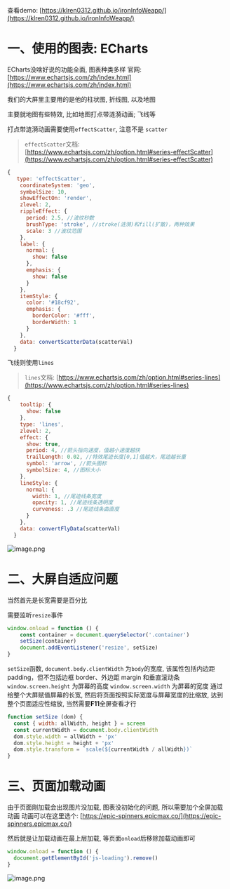 查看demo: [https://klren0312.github.io/ironInfoWeapp/](https://klren0312.github.io/ironInfoWeapp/)

# 一、使用的图表: ECharts
ECharts没啥好说的功能全面, 图表种类多样
官网: [https://www.echartsjs.com/zh/index.html](https://www.echartsjs.com/zh/index.html)

我们的大屏里主要用的是他的柱状图, 折线图, 以及地图

主要就地图有些特效, 比如地图打点带涟漪动画; 飞线等

打点带涟漪动画需要使用`effectScatter`, 注意不是 `scatter`
> `effectScatter`文档: [https://www.echartsjs.com/zh/option.html#series-effectScatter](https://www.echartsjs.com/zh/option.html#series-effectScatter)

```js
{
   type: 'effectScatter',
    coordinateSystem: 'geo',
    symbolSize: 10,
    showEffectOn: 'render',
    zlevel: 2,
    rippleEffect: {
      period: 2.5, //波纹秒数
      brushType: 'stroke', //stroke(涟漪)和fill(扩散)，两种效果
      scale: 3 //波纹范围
    },
    label: {
      normal: {
        show: false
      },
      emphasis: {
        show: false
      }
    },
    itemStyle: {
      color: '#18cf92',
      emphasis: {
        borderColor: '#fff',
        borderWidth: 1
      }
    },
    data: convertScatterData(scatterVal)
  }
```

飞线则使用`lines`
> `lines`文档: [https://www.echartsjs.com/zh/option.html#series-lines](https://www.echartsjs.com/zh/option.html#series-lines)

```js
{
    tooltip: {
      show: false
    },
    type: 'lines',
    zlevel: 2,
    effect: {
      show: true,
      period: 4, //箭头指向速度，值越小速度越快
      trailLength: 0.02, //特效尾迹长度[0,1]值越大，尾迹越长重
      symbol: 'arrow', //箭头图标
      symbolSize: 4, //图标大小
    },
    lineStyle: {
      normal: {
        width: 1, //尾迹线条宽度
        opacity: 1, //尾迹线条透明度
        curveness: .3 //尾迹线条曲直度
      }
    },
    data: convertFlyData(scatterVal)
  }
```

![image.png](https://upload-images.jianshu.io/upload_images/2245742-421405f0e9b71427.png?imageMogr2/auto-orient/strip%7CimageView2/2/w/1240)

# 二、大屏自适应问题
当然首先是长宽需要是百分比

需要监听`resize`事件
```js
window.onload = function () {
    const container = document.querySelector('.container')
    setSize(container)
    document.addEventListener('resize', setSize)
}
```
`setSize`函数,
`document.body.clientWidth` 为`body`的宽度, 该属性包括内边距 padding，但不包括边框 border、外边距 margin 和垂直滚动条
`window.screen.height` 为屏幕的高度
`window.screen.width` 为屏幕的宽度
通过给整个大屏赋值屏幕的长宽, 然后将页面按照实际宽度与屏幕宽度的比缩放, 达到整个页面适应性缩放, 当然需要**F11**全屏查看才行

```js
function setSize (dom) {
  const { width: allWidth, height } = screen
  const currentWidth = document.body.clientWidth
  dom.style.width = allWidth + 'px'
  dom.style.height = height + 'px'
  dom.style.transform = `scale(${currentWidth / allWidth})`
}
```


# 三、页面加载动画
由于页面刚加载会出现图片没加载, 图表没初始化的问题, 所以需要加个全屏加载动画
动画可以在这里选个: [https://epic-spinners.epicmax.co/](https://epic-spinners.epicmax.co/)

然后就是让加载动画在最上层加载, 等页面`onload`后移除加载动画即可
```js
window.onload = function () {
  document.getElementById('js-loading').remove()
}
```
![image.png](https://upload-images.jianshu.io/upload_images/2245742-7d9c195a12035821.png?imageMogr2/auto-orient/strip%7CimageView2/2/w/1240)
